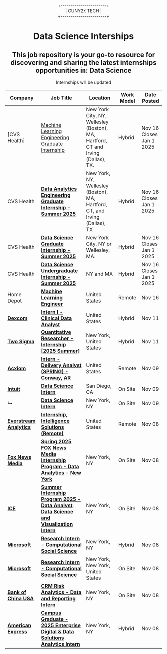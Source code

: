 <div align="center">
  
+-----------------------+  
|      CUNY2X TECH       |  
+-----------------------+

</div>


<div style="text-align:center" >
<h1 style="text-align:center">Data Science Interships</h1>
<h2>This job repository is your go-to resource for discovering and sharing the latest internships opportunities in: Data Science
</h2>
<p>Internships will be updated</p>
</div>

| Company | Job Title | Location | Work Model | Date Posted |
| ----- | --------- |  --------- | ---- | ------- |
|[CVS Health]| [Machine Learning Engineering Graduate Internship ](https://jobs.cvshealth.com/us/en/job/R0409086/Data-Science-Undergraduate-Internship-Summer-2025) | New York City, NY, Wellesley (Boston), MA, Hartford, CT and Irving (Dallas), TX. | Hybrid | Nov 16 Closes Jan 1 2025|
|CVS Health| **[Data Analytics Engineering Graduate Internship - Summer 2025](https://jobs.cvshealth.com/us/en/job/R0409093/Data-Analytics-Engineering-Graduate-Internship-Summer-2025)** | New York, NY, Wellesley (Boston), MA, Hartford, CT, and Irving (Dallas), TX | Hybrid | Nov 16 Closes Jan 1 2025|
|CVS Health| **[Data Science Graduate Internship - Summer 2025](https://jobs.cvshealth.com/us/en/job/R0409081/Data-Science-Graduate-Internship-Summer-2025)** | New York City, NY or Wellesley, MA.| Hybrid | Nov 16 Closes Jan 1 2025|
|CVS Health| **[Data Science Undergraduate Internship - Summer 2025](https://jobs.cvshealth.com/us/en/job/R0409086/Data-Science-Undergraduate-Internship-Summer-2025)** | NY and MA | Hybrid | Nov 16 Closes Jan 1 2025|
| Home Depot| **[Machine Learning Engineer](https://jobright.ai/jobs/info/6731df6f0360bbb17c9a5f61?utm_campaign=1066&utm_source=git)** | United States | Remote | Nov 16|
| **[Dexcom](http://www.dexcom.com)** | **[Intern I - Clinical Data Analyst](https://jobright.ai/jobs/info/6731df6f0360bbb17c9a5f61?utm_campaign=1066&utm_source=git)** | United States | Hybrid | Nov 11 |
| **[Two Sigma](https://www.twosigma.com/)** | **[Quantitative Researcher - Internship [2025 Summer]](https://jobright.ai/jobs/info/66a3e896b020465e7d35d056?utm_campaign=1066&utm_source=git)** | New York, United States | Hybrid | Nov 11 |
| **[Acxiom](http://www.acxiom.com)** | **[Intern - Delivery Analyst (SPRING) - Conway, AR](https://jobright.ai/jobs/info/671b129218c735e928824885?utm_campaign=1066&utm_source=git)** | United States | Remote | Nov 09 |
| **[Intuit](https://www.intuit.com)** | **[Data Science Intern](https://jobright.ai/jobs/info/672fb5cd5efe279dd5db45ef?utm_campaign=1066&utm_source=git)** | San Diego, CA | On Site | Nov 09 |
| ↳ | **[Data Science Intern](https://jobright.ai/jobs/info/672fb5cd5efe279dd5db4621?utm_campaign=1066&utm_source=git)** | New York, NY | On Site | Nov 09 |
| **[Everstream Analytics](https://www.everstream.ai)** | **[Internship, Intelligence Solutions (Remote)](https://jobright.ai/jobs/info/6711646457fc70bb3c370304?utm_campaign=1066&utm_source=git)** | United States | Remote | Nov 08 |
| **[Fox News Media](https://www.foxnews.com/)** | **[Spring 2025 FOX News Media Internship Program - Data Analytics - New York](https://jobright.ai/jobs/info/66f68fca00a5e330e44c5705?utm_campaign=1066&utm_source=git)** | New York, NY | On Site | Nov 08 |
| **[ICE](https://www.ice.com)** | **[Summer Internship Program 2025 - Data Analyst, Data Science and Visualization Intern](https://jobright.ai/jobs/info/672e96f8c569b915379c4102?utm_campaign=1066&utm_source=git)** | New York, NY | On Site | Nov 08 |
| **[Microsoft](https://www.microsoft.com)** | **[Research Intern - Computational Social Science](https://jobright.ai/jobs/info/672e90e971dd777880e8f40b?utm_campaign=1066&utm_source=git)** | New York, NY | Hybrid | Nov 08 |
| **[Microsoft](https://www.microsoft.com)** | **[Research Intern - Computational Social Science](https://jobright.ai/jobs/info/672e3930aee22e4ee0a70541?utm_campaign=1066&utm_source=git)** | New York, New York, United States | On Site | Nov 08 |
| **[Bank of China USA](http://www.bocusa.com)** | **[CRM Risk Analytics - Data and Reporting Intern](https://jobright.ai/jobs/info/672e06000dbb59fa6c03dc24?utm_campaign=1066&utm_source=git)** | New York, NY | On Site | Nov 08 |
| **[American Express](http://www.americanexpress.com)** | **[Campus Graduate - 2025 Enterprise Digital & Data Solutions Analytics Intern](https://jobright.ai/jobs/info/6711a0cb334d706f4f4065e2?utm_campaign=1066&utm_source=git)** | New York, NY | Hybrid | Nov 08 |
